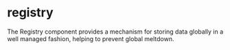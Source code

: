 # registry
The Registry component provides a mechanism for storing data globally in a well managed fashion, helping to prevent global meltdown.
